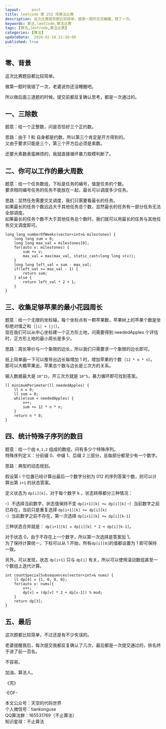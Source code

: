 ```yaml
---   
layout:     post  
title: leetcode 第 252 场算法比赛  
description: 这次比赛题目都比较简单，做第一题时还没睡醒，错了一次。   
keywords: 算法,leetcode,算法比赛  
tags: [算法,leetcode,算法比赛]    
categories: [算法]  
updateData:  2020-02-18 21:30:00  
published: true  
---  
```



## 零、背景  

这次比赛题目都比较简单。  


做第一题时我错了一次，老婆说你还没睡醒吧。  


所以做后面三道题的时候，提交前都反复确认思考，都是一次通过的。  


## 一、三除数  


题意：给一个正整数，问是否恰好三个正约数。  


思路：由于 1 和 自身都是约数，所以第三个肯定是开方得到的。  
又由于要求只能是三个，第三个开方后必须是素数。  


还要大素数表蛮麻烦的，我就直接循环暴力取模判断了。  


## 二、你可以工作的最大周数  


题意：给一个任务数组，下标是任务的编号，值是任务的个数。  
要求相同编号任务的任务不能放在一起，最长可以调度多少任务。  


思路：显然任务需要交叉调度，我们只需要看最长的任务。  
如果最长的任务个数远远大于其他任务总个数，显然最长的任务有一部分任务无法全部调度。  
如果最长的任务个数不大于其他任务总个数时，我们就可以用最长的任务与其他任务交叉调度即可。  


```
long long numberOfWeeks(vector<int>& milestones) {
    long long sum = 0;
    long long max_val = milestones[0];
    for(auto v: milestones) {
        sum += v;
        max_val = max(max_val, static_cast<long long >(v));
    }
    long long left_val = sum - max_val;
    if(left_val >= max_val - 1) {
        return sum;
    } else {
        return left_val * 2 + 1;
    }
}
```



## 三、收集足够苹果的最小花园周长  


题意：给一个无限的坐标轴，每个坐标点有一颗苹果数，苹果树上的苹果个数是坐标绝对值之和（`|i| + |j|`）。    
现在我们可以从中心坐标建一个正方形土地，问需要得到 neededApples  个评估时，正方形土地的最小周长是多少。  



思路：周长等价与一个象限的边长，所以我们只需要求一个象限的边长即可。  


纸上简单画一下可以推导出边长每增加 1 时，增加苹果的个数（`12 * n * n`）。  
那可以大概苹果出，苹果总个数与边长是三次方的关系。  


输入数据最大是 `10^15`，开三次方就是 `10^5`，暴力循环即可找到答案。  


```
ll minimumPerimeter(ll neededApples) {
    ll n = 0;
    ll sum = 0;
    while(sum < neededApples) {
        n++;
        sum += 12 * n * n;
    }
    return n * 8;
}
```


## 四、统计特殊子序列的数目


题意：给一个由 `0,1,2` 组成的数组，问有多少个特殊序列。  
特殊序列定义：分前缀 0、中缀 1、后缀 2 三部分，且每部分都至少有一个数字。  


思路：典型的动态规划。  


假设第 i 个位置已经计算出最后一个数字分别为 012 的序列答案个数，则可以计算出第 `i+1` 的状态答案。  



定义状态为 `dp[i][k]`，对于每个数字 k ，状态转移都分三种情况：  


-）不选择当前数字，状态值保持不变 `dp[i+1][k] += dp[i][k]`
-）当前数字之前已存在，当前只是重复选择 `dp[i+1][k] += dp[i][k]`  
-）当前数字之前不存在，第一次选择 `dp[i+1][k] += dp[i][k-1]`  


三种状态合并就是： `dp[i+1][k] = dp[i][k] * 2 + dp[i][k-1]`。  


对于状态 0，由于不存在上一个数字，所以第一次选择是答案加 1。  
为了保持计算统一，下标可以从 1 开始，所有`dp[i][0]`的值都设置为 1 即可保持一致。  


另外，可以发现，状态 `dp[i+1]` 只与 `dp[i]` 有关，所以可以使用滚动数组甚至一个数组上迭代计算。  



```
int countSpecialSubsequences(vector<int>& nums) {
    ll dp[4] = {1, 0, 0, 0};
    for(auto v: nums){
        v++;
        dp[v] = (dp[v] * 2 + dp[v-1]) % mod;
    }
    return dp[3];
}
```


## 五、最后  


这次题都比较简单，不过还是有不少失误的。  


老婆提醒我后，每次提交我都反复确认了几次，最后都是一次提交通过的，排名终于进了前一百名。  


不容易。  




加油，算法人。  


《完》  


-EOF-  



本文公众号：天空的代码世界  
个人微信号：tiankonguse  
QQ算法群：165531769（不止算法）  
知识星球：不止算法  

